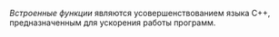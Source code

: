 _Встроенные функции_ являются усовершенствованием языка С++, предназначенным для ускорения работы программ.


